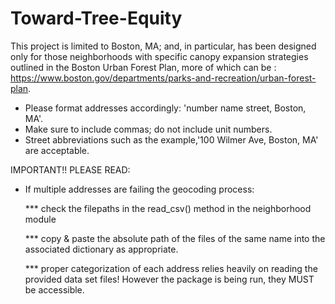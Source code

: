# Toward-Tree-Equity

This project is limited to Boston, MA; and, in particular, has been designed only for those neighborhoods with specific canopy expansion strategies outlined in the Boston Urban Forest Plan, more of which can be : https://www.boston.gov/departments/parks-and-recreation/urban-forest-plan.

* Please format addresses accordingly: 'number name street, Boston, MA'.
* Make sure to include commas; do not include unit numbers.
* Street abbreviations such as the example,'100 Wilmer Ave, Boston, MA' are acceptable.

IMPORTANT!! PLEASE READ:

* If multiple addresses are failing the geocoding process:
  
  *** check the filepaths in the read_csv() method in the neighborhood module
  
  *** copy & paste the absolute path of the files of the same name into the associated        dictionary as appropriate.

  *** proper categorization of each address relies heavily on reading the provided data       set files! However the package is being run, they MUST be accessible.

